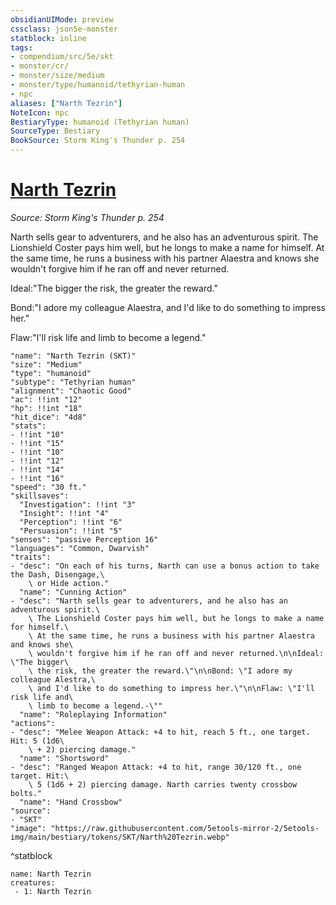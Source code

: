 ```yaml
---
obsidianUIMode: preview
cssclass: json5e-monster
statblock: inline
tags:
- compendium/src/5e/skt
- monster/cr/
- monster/size/medium
- monster/type/humanoid/tethyrian-human
- npc
aliases: ["Narth Tezrin"]
NoteIcon: npc
BestiaryType: humanoid (Tethyrian human)
SourceType: Bestiary
BookSource: Storm King's Thunder p. 254
---
```

# [Narth Tezrin](2-Mechanics/CLI/bestiary/npc/narth-tezrin-skt.md)
*Source: Storm King's Thunder p. 254*  

Narth sells gear to adventurers, and he also has an adventurous spirit. The Lionshield Coster pays him well, but he longs to make a name for himself. At the same time, he runs a business with his partner Alaestra and knows she wouldn't forgive him if he ran off and never returned.

Ideal:"The bigger the risk, the greater the reward."

Bond:"I adore my colleague Alaestra, and I'd like to do something to impress her."

Flaw:"I'll risk life and limb to become a legend."

```statblock
"name": "Narth Tezrin (SKT)"
"size": "Medium"
"type": "humanoid"
"subtype": "Tethyrian human"
"alignment": "Chaotic Good"
"ac": !!int "12"
"hp": !!int "18"
"hit_dice": "4d8"
"stats":
- !!int "10"
- !!int "15"
- !!int "10"
- !!int "12"
- !!int "14"
- !!int "16"
"speed": "30 ft."
"skillsaves":
  "Investigation": !!int "3"
  "Insight": !!int "4"
  "Perception": !!int "6"
  "Persuasion": !!int "5"
"senses": "passive Perception 16"
"languages": "Common, Dwarvish"
"traits":
- "desc": "On each of his turns, Narth can use a bonus action to take the Dash, Disengage,\
    \ or Hide action."
  "name": "Cunning Action"
- "desc": "Narth sells gear to adventurers, and he also has an adventurous spirit.\
    \ The Lionshield Coster pays him well, but he longs to make a name for himself.\
    \ At the same time, he runs a business with his partner Alaestra and knows she\
    \ wouldn't forgive him if he ran off and never returned.\n\nIdeal: \"The bigger\
    \ the risk, the greater the reward.\"\n\nBond: \"I adore my colleague Alestra,\
    \ and I'd like to do something to impress her.\"\n\nFlaw: \"I'll risk life and\
    \ limb to become a legend.-\""
  "name": "Roleplaying Information"
"actions":
- "desc": "Melee Weapon Attack: +4 to hit, reach 5 ft., one target. Hit: 5 (1d6\
    \ + 2) piercing damage."
  "name": "Shortsword"
- "desc": "Ranged Weapon Attack: +4 to hit, range 30/120 ft., one target. Hit:\
    \ 5 (1d6 + 2) piercing damage. Narth carries twenty crossbow bolts."
  "name": "Hand Crossbow"
"source":
- "SKT"
"image": "https://raw.githubusercontent.com/5etools-mirror-2/5etools-img/main/bestiary/tokens/SKT/Narth%20Tezrin.webp"
```
^statblock

```encounter-table
name: Narth Tezrin
creatures:
 - 1: Narth Tezrin
```